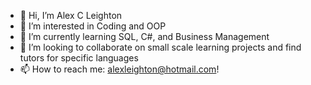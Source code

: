 - 👋 Hi, I’m Alex C Leighton
- 👀 I’m interested in Coding and OOP
- 🌱 I’m currently learning SQL, C#, and Business Management
- 💞️ I’m looking to collaborate on small scale learning projects and find tutors for specific languages
- 📫 How to reach me: alexleighton@hotmail.com!

<!---
RobocopTheSequel/RobocopTheSequel is a ✨ special ✨ repository because its `README.md` (this file) appears on your GitHub profile.
You can click the Preview link to take a look at your changes.
--->
